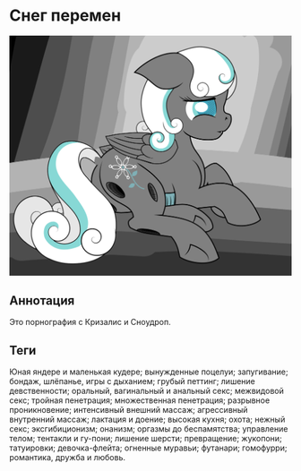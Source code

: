 # Снег перемен

![Сноу-чейнджлинг](/misc/snow-of-changes/images/snowdrop-changeling-background.png)

## Аннотация
Это порнография с Кризалис и Сноудроп.

## Теги
Юная яндере и маленькая кудере; вынужденные поцелуи; запугивание; бондаж, шлёпанье, игры с дыханием; грубый петтинг; лишение девственности; оральный, вагинальный и анальный секс; межвидовой секс; тройная пенетрация; множественная пенетрация; разрывное проникновение; интенсивный внешний массаж; агрессивный внутренний массаж; лактация и доение; высокая кухня; охота; нежный секс; эксгибиционизм; онанизм; оргазмы до беспамятства; управление телом; тентакли и гу-пони; лишение шерсти; превращение; жукопони; татуировки; девочка-флейта; огненные муравьи; футанари; гомофурри; романтика, дружба и любовь.
